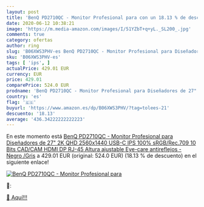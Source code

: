 ```yaml
---
layout: post
title: 'BenQ PD2710QC - Monitor Profesional para con un 18.13 % de descuento'
date: 2020-06-12 10:38:21
image: 'https://m.media-amazon.com/images/I/51YZbT+q+yL._SL200_.jpg'
comments: true
category: ofertas
author: ring
slug: 'B06XWS3PHV-es BenQ PD2710QC - Monitor Profesional para Diseñadores de...'
sku: 'B06XWS3PHV-es'
tags: [ 'ips', ]
actualPrice: 429.01 EUR
currency: EUR
price: 429.01
comparePrice: 524.0 EUR
prodname: 'BenQ PD2710QC - Monitor Profesional para Diseñadores de 27" 2K QHD  2560x1440  USB-C  IPS  100% sRGB/Rec.709  10 Bits  CAD/CAM  HDMI  DP  RJ-45  Altura ajustable  Eye-care  antireflejos  - Negro /Gris'
country: 'es'
flag: '🇪🇸'
buyurl: 'https://www.amazon.es/dp/B06XWS3PHV/?tag=tolees-21'
descuento: '18.13'
average: '436.34222222222223'
---
```


En este momento está [BenQ PD2710QC - Monitor Profesional para Diseñadores de 27" 2K QHD  2560x1440  USB-C  IPS  100% sRGB/Rec.709  10 Bits  CAD/CAM  HDMI  DP  RJ-45  Altura ajustable  Eye-care  antireflejos  - Negro /Gris](https://www.amazon.es/dp/B06XWS3PHV/?tag=tolees-21) a 429.01 EUR (original: 524.0 EUR) (18.13 %  de descuento) en el siguiente enlace!

[![BenQ PD2710QC - Monitor Profesional para](https://m.media-amazon.com/images/I/51YZbT+q+yL._SL200_.jpg)](https://www.amazon.es/dp/B06XWS3PHV/?tag=tolees-21)

🔎:


[🛒 Aquí!!!](https://www.amazon.es/dp/B06XWS3PHV/?tag=tolees-21)
